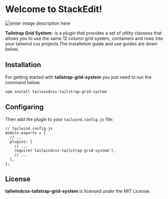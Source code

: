 
# Welcome to StackEdit!
![enter image description here](https://i.ibb.co/202NCkF/tailstarp-logo.jpg)

**Tailstrap Grid System**- is a plugin that provides a set of utility classess that allows you to use the same 12 column grid system, containers and rows into your tailwind css projects.The installetion guide and use guides are down below.

## Installation

For getting started with **tailstrap-grid-system** you just need to run the command below.

    npm install tailwindcss-tailstrap-grid-system

## Configaring 

Then add the plugin to your `tailwind.config.js` file:

    // tailwind.config.js
    module.exports = {
      // ...
      plugins: [
        // ...
        require('tailwindcss-tailstrap-grid-system'),
        // ...
      ],
    };


## License
**tailwindcss-tailstrap-grid-system** is licensed under the MIT License.

